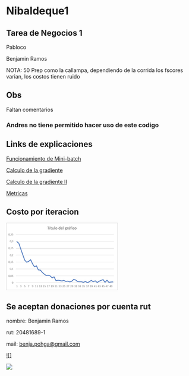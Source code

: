 # Nibaldeque1
Tarea de Negocios 1
-------------------
Pabloco

Benjamin Ramos

NOTA: 50
Prep como la callampa, dependiendo de la corrida los fscores varian, los costos tienen ruido

## Obs

Faltan comentarios

### Andres no tiene permitido hacer uso de este codigo


## Links de explicaciones
[Funcionamiento de Mini-batch](https://towardsdatascience.com/stochastic-batch-and-mini-batch-gradient-descent-demystified-8b28978f7f5)

[Calculo de la gradiente](https://medium.com/@pdquant/all-the-backpropagation-derivatives-d5275f727f60)

[Calculo de la gradiente II](https://towardsdatascience.com/understanding-backpropagation-abcc509ca9d0#:~:text=%E2%80%9CEssentially%2C%20backpropagation%20evaluate)

[Metricas](https://www.v7labs.com/blog/confusion-matrix-guide)

## Costo por iteracion
<img src=03b00cd1-e71b-4670-b68c-c2998e4a18e4.jpg   width="300">

## Se aceptan donaciones por cuenta rut

  nombre: Benjamin Ramos
  
  rut: 20481689-1
  
  mail: benja.pohga@gmail.com



[![]](https://user-images.githubusercontent.com/81858128/232707414-85defbf1-8fb8-425e-84fb-765aa082cc54.mov)



<img src="https://user-images.githubusercontent.com/81858128/232229021-a9fad984-5779-42be-8229-bf08d916af94.jpg"  width="300">
